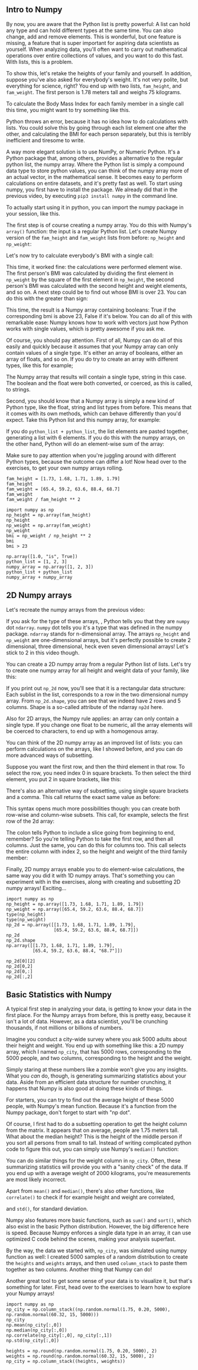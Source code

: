 ## Intro to Numpy

By now, you are aware that the Python list is pretty powerful: A list can hold any type and can hold different types at the same time. You can also change, add and remove elements. This is wonderful, but one feature is missing, a feature that is super important for aspiring data scientists as yourself. When analyzing data, you'll often want to carry out mathematical operations over entire collections of values, and you want to do this fast. With lists, this is a problem.

To show this, let's retake the heights of your family and yourself. In addition, suppose you've also asked for everybody's weight. It's not very polite, but everything for science, right? You end up with two lists, `fam_height`, and `fam_weight`. The first person is 1.78 meters tall and weighs 75 kilograms.

To calculate the Body Mass Index for each family member in a single call this time, you might want to try something like this.

Python throws an error, because it has no idea how to do calculations with lists. You could solve this by going through each list element one after the other, and calculating the BMI for each person separately, but this is terribly inefficient and tiresome to write.

A way more elegant solution is to use NumPy, or Numeric Python. It's a Python package that, among others, provides a alternative to the regular python list, the numpy array. Where the Python list is simply a compound data type to store python values, you can think of the numpy array more of an actual vector, in the mathematical sense. It becomes easy to perform calculations on entire datasets, and it's pretty fast as well. To start using numpy, you first have to install the package. We already did that in the previous video, by executing `pip3 install numpy` in the command line.

To actually start using it in python, you can import the numpy package in your session, like this.

The first step is of course creating a numpy array. You do this with Numpy's `array()` function: the input is a regular Python list. Let's create Numpy version of the `fam_height` and `fam_weight` lists from before: `np_height` and `np_weight`:

Let's now try to calculate everybody's BMI with a single call:

This time, it worked fine: the calculations were performed element wise. The first person's BMI was calculated by dividing the first element in `np_weight` by the square of the first element in `np_height`, the second person's BMI was calculated with the second height and weight elements, and so on. A next step could be to find out whose BMI is over 23. You can do this with the greater than sign:

This time, the result is a Numpy array containing booleans: True if the corresponding bmi is above 23, False if it's below. You can do all of this with remarkable ease: Numpy knows how to work with vectors just how Python works with single values, which is pretty awesome if you ask me.

Of course, you should pay attention. First of all, Numpy can do all of this easily and quickly because it assumes that your Numpy array can only contain values of a single type. It's either an array of booleans, either an array of floats, and so on. If you do try to create an array with different types, like this for example;

The Numpy array that results will contain a single type, string in this case. The boolean and the float were both converted, or coerced, as this is called, to strings.

Second, you should know that a Numpy array is simply a new kind of Python type, like the float, string and list types from before. This means that it comes with its own methods, which can behave differently than you'd expect. Take this Python list and this numpy array, for example:

If you do `python_list + python_list`, the list elements are pasted together, generating a list with 6 elements. If you do this with the numpy arrays, on the other hand, Python will do an element-wise sum of the array:

Make sure to pay attention when you're juggling around with different Python types, because the outcome can differ a lot! Now head over to the exercises, to get your own numpy arrays rolling.


```
fam_height = [1.73, 1.68, 1.71, 1.89, 1.79]
fam_height
fam_weight = [65.4, 59.2, 63.6, 88.4, 68.7]
fam_weight
fam_weight / fam_height ** 2

import numpy as np
np_height = np.array(fam_height)
np_height
np_weight = np.array(fam_weight)
np_weight
bmi = np_weight / np_height ** 2
bmi
bmi > 23

np.array([1.0, "is", True])
python_list = [1, 2, 3]
numpy_array = np.array([1, 2, 3])
python_list + python_list
numpy_array + numpy_array
```

## 2D Numpy arrays

Let's recreate the numpy arrays from the previous video:

If you ask for the type of these arrays, <PAUSE>, Python tells you that they are `numpy` dot `ndarray`. `numpy` dot tells you it's a type that was defined in the numpy package. `ndarray` stands for n-dimensional array. The arrays `np_height` and `np_weight` are one-dimensional arrays, but it's perfectly possible to create 2 dimensional, three dimensional, heck even seven dimensional arrays! Let's stick to 2 in this video though.

You can create a 2D numpy array from a regular Python list of lists. Let's try to create one numpy array for all height and weight data of your family, like this:

If you print out `np_2d` now, you'll see that it is a rectangular data structure: Each sublist in the list, corresponds to a row in the two dimensional numpy array. From `np_2d.shape`, you can see that we indeed have 2 rows and 5 columns. Shape is a so-called attribute of the ndarray `np2d` here. 

Also for 2D arrays, the Numpy rule applies: an array can only contain a single type. If you change one float to be numeric, all the array elements will be coerced to characters, to end up with a homogenous array.

You can think of the 2D numpy array as an improved list of lists: you can perform calculations on the arrays, like I showed before, and you can do more advanced ways of subsetting.

Suppose you want the first row, and then the third element in that row. To select the row, you need index 0 in square brackets. To then select the third element, you put 2 in square brackets, like this:

There's also an alternative way of subsetting, using single square brackets and a comma. This call returns the exact same value as before:

This syntax opens much more possibilities though: you can create both row-wise and column-wise subsets. This call, for example, selects the first row of the 2d array:

The colon tells Python to include a slice going from beginning to end, remember? So you're telling Python to take the first row, and then all columns. Just the same, you can do this for columns too. This call selects the entire column with index 2, so the height and weight of the third family member:

Finally, 2D numpy arrays enable you to do element-wise calculations, the same way you did it with 1D numpy arrays. That's something you can experiment with in the exercises, along with creating and subsetting 2D numpy arrays! Exciting...

```
import numpy as np
np_height = np.array([1.73, 1.68, 1.71, 1.89, 1.79])
np_weight = np.array([65.4, 59.2, 63.6, 88.4, 68.7])
type(np_height)
type(np_weight)
np_2d = np.array([[1.73, 1.68, 1.71, 1.89, 1.79],
                  [65.4, 59.2, 63.6, 88.4, 68.7]])
np_2d
np_2d.shape
np.array([[1.73, 1.68, 1.71, 1.89, 1.79],
          [65.4, 59.2, 63.6, 88.4, "68.7"]])
          
np_2d[0][2]
np_2d[0,2]
np_2d[0,:]
np_2d[:,2]
```

## Basic Statistics with Numpy

A typical first step in analyzing your data, is getting to know your data in the first place. For the Numpy arrays from before, this is pretty easy, because it isn't a lot of data. However, as a data scientist, you'll be crunching thousands, if not millions or billions of numbers.

Imagine you conduct a city-wide survey where you ask 5000 adults about their height and weight. You end up with something like this: a 2D numpy array, which I named `np_city`, that has 5000 rows, corresponding to the 5000 people, and two columns, corresponding to the height and the weight.

Simply staring at these numbers like a zombie won't give you any insights. What you _can_ do, though, is generating summarizing statistics about your data. Aside from an efficient data structure for number crunching, it happens that Numpy is also good at doing these kinds of things. 

For starters, you can try to find out the average height of these 5000 people, with Numpy's mean function. Because it's a function from the Numpy package, don't forget to start with "np dot".

Of course, I first had to do a subsetting operation to get the height column from the matrix. It appears that on average, people are 1.75 meters tall. What about the median height? This is the height of the middle person if you sort all persons from small to tall. Instead of writing complicated python code to figure this out, you can simply use Numpy's `median()` function:

You can do similar things for the weight column in `np_city`. Often, these summarizing statistics will provide you with a "sanity check" of the data. If you end up with a average weight of 2000 kilograms, you're measurements are most likely incorrect.

Apart from `mean()` and `median()`, there's also other functions, like `correlate()` to check if for example height and weight are correlated,

and `std()`, for standard deviation. 

Numpy also features more basic functions, such as `sum()` and `sort()`, which also exist in the basic Python distribution. However, the big difference here is speed. Because Numpy enforces a single data type in an array, it can use optimized C code behind the scenes, making your analysis superfast. 

By the way, the data we started with, `np_city`, was simulated using numpy function as well: I created 5000 samples of a random distribution to create the `heights` and `weights` arrays, and then used `column_stack` to paste them together as two columns. Another thing that Numpy can do!

Another great tool to get some sense of your data is to visualize it, but that's something for later. First, head over to the exercises to learn how to explore your Numpy arrays!

```
import numpy as np
np_city = np.column_stack((np.random.normal(1.75, 0.20, 5000), np.random.normal(60.32, 15, 5000)))
np_city
np.mean(np_city[:,0])
np.median(np_city[:,0])
np.correlate(np_city[:,0], np_city[:,1])
np.std(np_city[:,0])

heights = np.round(np.random.normal(1.75, 0.20, 5000), 2)
weights = np.round(np.random.normal(60.32, 15, 5000), 2)
np_city = np.column_stack((heights, weights))
```